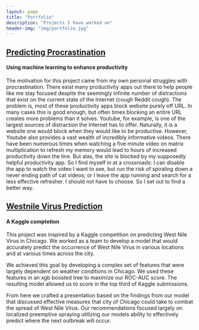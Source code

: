 ```yaml
---
layout: page
title: "Portfolio"
description: "Projects I have worked on"
header-img: "img/portfolio.jpg"
---
```

## [Predicting Procrastination](https://github.com/rtjeannier/productivity_learner)
#### Using machine learning to enhance productivity
The motivation for this project came from my own personal struggles with procrastination. There exist many productivity apps out there to help people like me stay focused despite the seemingly infinite number of distractions that exist on the current state of the Internet (cough Reddit cough). The problem is, most of these productivity apps block website purely off URL. In many cases this is good enough, but often times blocking an entire URL creates more problems than it solves. Youtube, for example, is one of the largest sources of distraction the Internet has to offer. Naturally, it is a website one would block when they would like to be productive. However, Youtube also provides a vast wealth of incredibly informative videos. There have been numerous times when watching a five minute video on matrix multiplication to refresh my memory would lead to hours of increased productivity down the line. But alas, the site is blocked by my supposedly helpful productivity app. So I find myself in at a crossroads: I can disable the app to watch the video I want to see, but run the risk of spiraling down a never ending path of cat videos; or I leave the app running and search for a less effective refresher. I should not have to choose. So I set out to find a better way.

##  [Westnile Virus Prediction](https://github.com/rtjeannier/westnile-chicago)
#### A Kaggle comptetion
This project was inspired by a Kaggle competition on predicting West Nile Virus in Chicago. We worked as a team to develop a model that would accurately predict the occurrence of West Nile Virus in various locations and at various times across the city.

We achieved this goal by developing a complex set of features that were largely dependent on weather conditions in Chicago. We used these features in an xgb boosted tree to maximize our ROC-AUC score. The resulting model allowed us to score in the top third of Kaggle submissions.

From here we crafted a presentation based on the findings from our model that discussed effective measures that city of Chicago could take to combat the spread of West Nile Virus. Our recommendations focused largely on localized preemptive spraying utilizing our models ability to effectively predict where the next outbreak will occur.
